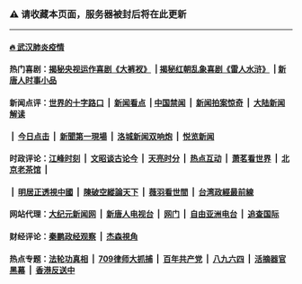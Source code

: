 ### ⚠️ 请收藏本页面，服务器被封后将在此更新

---

#### [🔥 武汉肺炎疫情](http://158.247.209.22:10000/videos/corona/)

#### 热门喜剧：[揭秘央视运作喜剧《大裤衩》](http://158.247.209.22:10000/videos/res/big-shorts/) &nbsp;|&nbsp;[揭秘红朝乱象喜剧《雷人水浒》](http://158.247.209.22:10000/videos/res/OutlawsOfMarsh/) &nbsp;|&nbsp;[新唐人时事小品](http://158.247.209.22:10000/videos/res/comedy/)

#### 新闻点评：[世界的十字路口](http://158.247.209.22/tanghao/) &nbsp;|&nbsp; [新闻看点](http://158.247.209.22/news-insight/) &nbsp;|&nbsp;[中国禁闻](http://158.247.209.22/ntdtv-news/) &nbsp;|&nbsp; [新闻拍案惊奇](http://158.247.209.22/dayu/) &nbsp;|&nbsp; [大陆新闻解读](http://158.247.209.22/ntdtv-comedy/)
####   &nbsp;|&nbsp;  [今日点击](http://158.247.209.22/news-click/)  &nbsp;|&nbsp; [新聞第一現場](http://158.247.209.22/primary-scene/) &nbsp;|&nbsp; [洛城新闻双响炮](http://158.247.209.22/la-news/) &nbsp;|&nbsp; [悦览新闻](http://158.247.209.22/dingyue/)

#### 时政评论：[江峰时刻](http://158.247.209.22/today-in-history/) &nbsp;|&nbsp; [文昭谈古论今](http://158.247.209.22/wenzhao/) &nbsp;|&nbsp; [天亮时分](http://158.247.209.22/tianliang/) &nbsp;|&nbsp; [热点互动](http://158.247.209.22/ntdtv-rdhd/) &nbsp;|&nbsp; [萧茗看世界](http://158.247.209.22/simonegao/) &nbsp;|&nbsp; [北京老茶馆](http://158.247.209.22/teahouse/)  &nbsp;|&nbsp;  
####   &nbsp;|&nbsp;  [明居正透視中國](http://158.247.209.22/decoding-china/)  &nbsp;|&nbsp; [陳破空縱論天下](http://158.247.209.22/pokong/)  &nbsp;|&nbsp; [薇羽看世間](http://158.247.209.22/weiyu/)  &nbsp;|&nbsp; [台湾政經最前線](http://158.247.209.22/taiwan/)   

#### 网站代理：[大纪元新闻网](http://158.247.209.22:10080/gb/) &nbsp;|&nbsp; [新唐人电视台](http://158.247.209.22:8808/gb/) &nbsp;|&nbsp; [网门](http://158.247.209.22:11000/) &nbsp;|&nbsp; [自由亚洲电台](http://158.247.209.22:9800/mandarin/) &nbsp;|&nbsp; [追查国际](http://158.247.209.22:10010/)

#### 财经评论：[秦鹏政经观察](http://158.247.209.22/qinpeng/) &nbsp;|&nbsp; [杰森視角 ](http://158.247.209.22/jason/)

#### 热点专题：[法轮功真相](http://158.247.209.22:10000/videos/truth.html) &nbsp;|&nbsp; [709律师大抓捕](http://158.247.209.22:10000/videos/709/) &nbsp;|&nbsp; [百年共产党](http://158.247.209.22:10000/videos/ccp.html) &nbsp;|&nbsp; [八九六四](http://158.247.209.22:10000/videos/88/)  &nbsp;|&nbsp; [活摘器官黑幕](http://158.247.209.22:10000/videos/res/Organs/)  &nbsp;|&nbsp; [香港反送中](http://158.247.209.22:10000/videos/res/hk/) 

<img src='http://gfw-breaker.win/link5.md' width='0px' height='0px'/>
